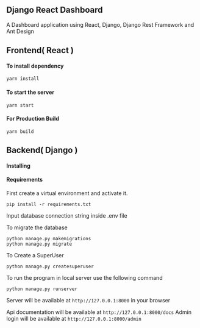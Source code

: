 ## Django React Dashboard

A Dashboard application using React, Django, Django Rest Framework and Ant Design

## Frontend( React )

#### To install dependency

```
yarn install
```

#### To start the server

```
yarn start
```

#### For Production Build

```
yarn build
```
## Backend( Django )

#### Installing

#### Requirements

First create a virtual environment and activate it.

```
pip install -r requirements.txt
```

Input database connection string inside .env file

To migrate the database
```
python manage.py makemigrations
python manage.py migrate
```

To Create a SuperUser
```
python manage.py createsuperuser
```

To run the program in local server use the following command

```
python manage.py runserver
```

Server will be available at `http://127.0.0.1:8000` in your browser

Api documentation will be available at `http://127.0.0.1:8000/docs`
Admin login will be available at `http://127.0.0.1:8000/admin`
